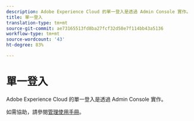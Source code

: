 ```yaml
---
description: Adobe Experience Cloud 的單一登入是透過 Admin Console 實作。
title: 單一登入
translation-type: tm+mt
source-git-commit: ae73165513fd8ba27fcf32d58e7f114bb43a5136
workflow-type: tm+mt
source-wordcount: '43'
ht-degree: 83%

---
```



# 單一登入

Adobe Experience Cloud 的單一登入是透過 Admin Console 實作。

如需協助，請參閱[管理使用手冊](https://helpx.adobe.com/enterprise/admin-guide.html/enterprise/using/set-up-identity.ug.html)。
